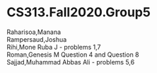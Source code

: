 # CS313.Fall2020.Group5


Raharisoa,Manana <br />
Rampersaud,Joshua <br />
Rihi,Mone Ruba J - problems 1,7 <br />
Roman,Genesis M Question 4 and Question 8 <br />
Sajjad,Muhammad Abbas Ali  - problems 5,6 <br />
